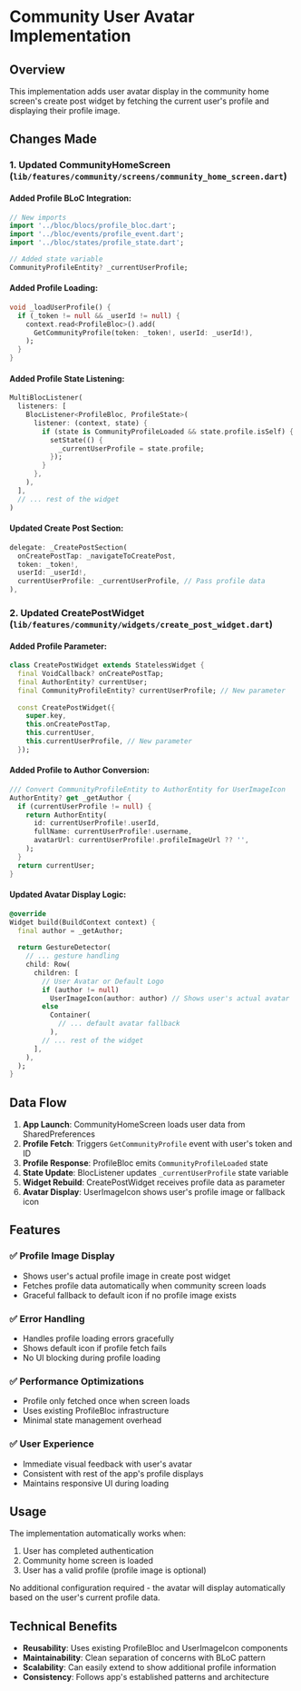 # Community User Avatar Implementation

## Overview
This implementation adds user avatar display in the community home screen's create post widget by fetching the current user's profile and displaying their profile image.

## Changes Made

### 1. Updated CommunityHomeScreen (`lib/features/community/screens/community_home_screen.dart`)

#### Added Profile BLoC Integration:
```dart
// New imports
import '../bloc/blocs/profile_bloc.dart';
import '../bloc/events/profile_event.dart';
import '../bloc/states/profile_state.dart';

// Added state variable
CommunityProfileEntity? _currentUserProfile;
```

#### Added Profile Loading:
```dart
void _loadUserProfile() {
  if (_token != null && _userId != null) {
    context.read<ProfileBloc>().add(
      GetCommunityProfile(token: _token!, userId: _userId!),
    );
  }
}
```

#### Added Profile State Listening:
```dart
MultiBlocListener(
  listeners: [
    BlocListener<ProfileBloc, ProfileState>(
      listener: (context, state) {
        if (state is CommunityProfileLoaded && state.profile.isSelf) {
          setState(() {
            _currentUserProfile = state.profile;
          });
        }
      },
    ),
  ],
  // ... rest of the widget
)
```

#### Updated Create Post Section:
```dart
delegate: _CreatePostSection(
  onCreatePostTap: _navigateToCreatePost,
  token: _token!,
  userId: _userId!,
  currentUserProfile: _currentUserProfile, // Pass profile data
),
```

### 2. Updated CreatePostWidget (`lib/features/community/widgets/create_post_widget.dart`)

#### Added Profile Parameter:
```dart
class CreatePostWidget extends StatelessWidget {
  final VoidCallback? onCreatePostTap;
  final AuthorEntity? currentUser;
  final CommunityProfileEntity? currentUserProfile; // New parameter
  
  const CreatePostWidget({
    super.key,
    this.onCreatePostTap,
    this.currentUser,
    this.currentUserProfile, // New parameter
  });
```

#### Added Profile to Author Conversion:
```dart
/// Convert CommunityProfileEntity to AuthorEntity for UserImageIcon
AuthorEntity? get _getAuthor {
  if (currentUserProfile != null) {
    return AuthorEntity(
      id: currentUserProfile!.userId,
      fullName: currentUserProfile!.username,
      avatarUrl: currentUserProfile!.profileImageUrl ?? '',
    );
  }
  return currentUser;
}
```

#### Updated Avatar Display Logic:
```dart
@override
Widget build(BuildContext context) {
  final author = _getAuthor;
  
  return GestureDetector(
    // ... gesture handling
    child: Row(
      children: [
        // User Avatar or Default Logo
        if (author != null)
          UserImageIcon(author: author) // Shows user's actual avatar
        else
          Container(
            // ... default avatar fallback
          ),
        // ... rest of the widget
      ],
    ),
  );
}
```

## Data Flow

1. **App Launch**: CommunityHomeScreen loads user data from SharedPreferences
2. **Profile Fetch**: Triggers `GetCommunityProfile` event with user's token and ID
3. **Profile Response**: ProfileBloc emits `CommunityProfileLoaded` state
4. **State Update**: BlocListener updates `_currentUserProfile` state variable
5. **Widget Rebuild**: CreatePostWidget receives profile data as parameter
6. **Avatar Display**: UserImageIcon shows user's profile image or fallback icon

## Features

### ✅ Profile Image Display
- Shows user's actual profile image in create post widget
- Fetches profile data automatically when community screen loads
- Graceful fallback to default icon if no profile image exists

### ✅ Error Handling
- Handles profile loading errors gracefully
- Shows default icon if profile fetch fails
- No UI blocking during profile loading

### ✅ Performance Optimizations
- Profile only fetched once when screen loads
- Uses existing ProfileBloc infrastructure
- Minimal state management overhead

### ✅ User Experience
- Immediate visual feedback with user's avatar
- Consistent with rest of the app's profile displays
- Maintains responsive UI during loading

## Usage

The implementation automatically works when:
1. User has completed authentication
2. Community home screen is loaded
3. User has a valid profile (profile image is optional)

No additional configuration required - the avatar will display automatically based on the user's current profile data.

## Technical Benefits

- **Reusability**: Uses existing ProfileBloc and UserImageIcon components
- **Maintainability**: Clean separation of concerns with BLoC pattern
- **Scalability**: Can easily extend to show additional profile information
- **Consistency**: Follows app's established patterns and architecture